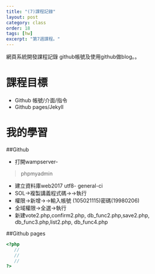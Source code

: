 ```yaml
---
title: "(7)課程記錄"
layout: post
category: class
order: 18
tags: [hw]
excerpt: "第7週課程。"
---
```

網頁系統開發課程記錄
github帳號及使用github做blog。。

# 課程目標
- Github 帳號/介面/指令
- Github pages/Jekyll

# 我的學習

##Github




- 打開wampserver-
>phpmyadmin
- 建立資料庫web2017 utf8-
general-ci
- SOL->複製講義程式碼->->執行
- 權限->新增->->輸入帳號
(105021115)密碼(19980206)
- 全域權限->全選->執行
- 新建vote2.php,confirm2.php,
db_func2.php,save2.php,
db_func3.php,list2.php,
db_func4.php

##Github pages

```php
<?php
   //
   //
   //
?>
```


[1]: https://github.com/        "GitHub"
[2]: https://pages.github.com/  "GitHub Pages"
[3]: https://jekyllrb.com/      "Jekyll"
[4]: http://markdown.tw         "Markdown文件"
[5]: http://dillinger.io/       "Dillinger"









